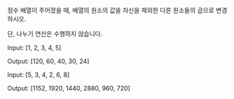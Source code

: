 정수 배열이 주어졌을 때, 배열의 원소의 값을 자신을 제외한 다른 원소들의 곱으로 변경하시오.

 

단, 나누기 연산은 수행하지 않습니다.

 

Input: [1, 2, 3, 4, 5]

Output: [120, 60, 40, 30, 24]

 

Input: [5, 3, 4, 2, 6, 8]

Output: [1152, 1920, 1440, 2880, 960, 720]